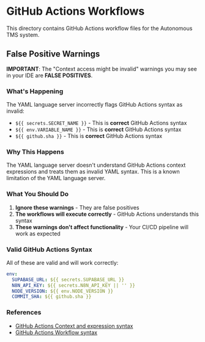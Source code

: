 # GitHub Actions Workflows

This directory contains GitHub Actions workflow files for the Autonomous TMS system.

## False Positive Warnings

**IMPORTANT**: The "Context access might be invalid" warnings you may see in your IDE are **FALSE POSITIVES**.

### What's Happening

The YAML language server incorrectly flags GitHub Actions syntax as invalid:
- `${{ secrets.SECRET_NAME }}` - This is **correct** GitHub Actions syntax
- `${{ env.VARIABLE_NAME }}` - This is **correct** GitHub Actions syntax
- `${{ github.sha }}` - This is **correct** GitHub Actions syntax

### Why This Happens

The YAML language server doesn't understand GitHub Actions context expressions and treats them as invalid YAML syntax. This is a known limitation of the YAML language server.

### What You Should Do

1. **Ignore these warnings** - They are false positives
2. **The workflows will execute correctly** - GitHub Actions understands this syntax
3. **These warnings don't affect functionality** - Your CI/CD pipeline will work as expected

### Valid GitHub Actions Syntax

All of these are valid and will work correctly:

```yaml
env:
  SUPABASE_URL: ${{ secrets.SUPABASE_URL }}
  N8N_API_KEY: ${{ secrets.N8N_API_KEY || '' }}
  NODE_VERSION: ${{ env.NODE_VERSION }}
  COMMIT_SHA: ${{ github.sha }}
```

### References

- [GitHub Actions Context and expression syntax](https://docs.github.com/en/actions/learn-github-actions/contexts)
- [GitHub Actions Workflow syntax](https://docs.github.com/en/actions/using-workflows/workflow-syntax-for-github-actions)
